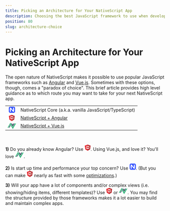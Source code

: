 ```yaml
---
title: Picking an Architecture for Your NativeScript App
description: Choosing the best JavaScript framework to use when developing your next NativeScript app
position: 80
slug: architecture-choice
---
```


# Picking an Architecture for Your NativeScript App

The open nature of NativeScript makes it possible to use popular JavaScript frameworks such as [Angular](https://angular.io/) and [Vue.js](https://vuejs.org/). Sometimes with these options, though, comes a "paradox of choice". This brief article provides high level guidance as to which route you may want to take for your next NativeScript app.

<table>
<tr>
<td align="center"><img style="vertical-align:middle" src="core-small.png" alt="nativescript core logo" /></td>
<td>NativeScript Core (a.k.a. vanilla JavaScript/TypeScript)</td>
</tr>
<tr>
<td align="center"><img style="vertical-align:middle" src="angular-small.png" alt="nativescript angular logo" /></td>
<td><a href="https://www.nativescript.org/nativescript-is-how-you-build-native-mobile-apps-with-angular">NativeScript + Angular</a></td>
</tr>
<tr>
<td align="center"><img style="vertical-align:middle" src="vue-small.png" alt="nativescript vue logo" /></td>
<td><a href="https://www.nativescript.org/vue">NativeScript + Vue.js</a></td>
</tr>
</table>

<br />

**1)** Do you already know Angular? Use ![angular](angular-small.png). Using Vue.js, and love it? You'll love ![vue](vue-small.png).

**2)** Is start up time and performance your top concern? Use ![nativescript core](core-small.png). (But you can make ![angular](angular-small.png) nearly as fast with some [optimizations](https://docs.nativescript.org/performance-optimizations/startup-times).)

**3)** Will your app have a lot of components and/or complex views (i.e. showing/hiding items, different templates)? Use ![angular](angular-small.png) or ![vue](vue-small.png). You may find the structure provided by those frameworks makes it a lot easier to build and maintain complex apps.
